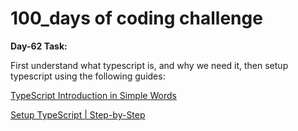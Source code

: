 # 100_days of coding challenge 


**Day-62 Task:**

First understand what typescript is, and why we need it, then setup typescript using the following guides:

[TypeScript Introduction in Simple Words](./TS-Intro%20&%20Setup/typescript-intro.md)

[Setup TypeScript | Step-by-Step](./TS-Intro%20&%20Setup/typescript-setup.md)
